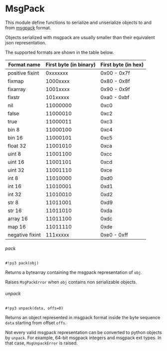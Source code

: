 # MsgPack

This module define functions to serialize and unserialize objects to and from [msgpack](http://msgpack.org) format.

Objects serialized with msgpack are usually smaller than their equivalent json representation.

The supported formats are shown in the table below.


| Format name     | First byte (in binary) | First byte (in hex) |
|-----------------|------------------------|---------------------|
| positive fixint | 0xxxxxxx               | 0x00 - 0x7f         |
| fixmap          | 1000xxxx               | 0x80 - 0x8f         |
| fixarray        | 1001xxxx               | 0x90 - 0x9f         |
| fixstr          | 101xxxxx               | 0xa0 - 0xbf         |
| nil             | 11000000               | 0xc0                |
| false           | 11000010               | 0xc2                |
| true            | 11000011               | 0xc3                |
| bin 8           | 11000100               | 0xc4                |
| bin 16          | 11000101               | 0xc5                |
| float 32        | 11001010               | 0xca                |
| uint 8          | 11001100               | 0xcc                |
| uint 16         | 11001101               | 0xcd                |
| uint 32         | 11001110               | 0xce                |
| int 8           | 11010000               | 0xd0                |
| int 16          | 11010001               | 0xd1                |
| int 32          | 11010010               | 0xd2                |
| str 8           | 11011001               | 0xd9                |
| str 16          | 11011010               | 0xda                |
| array 16        | 11011100               | 0xdc                |
| map 16          | 11011110               | 0xde                |
| negative fixint | 111xxxxx               | 0xe0 - 0xff         |

###### pack

```#!py3 pack(obj)```

Returns a bytearray containing the msgpack representation of ```obj```.

Raises `MsgPackError` when ```obj``` contains non serializable objects.

###### unpack

```#!py3 unpack(data, offs=0)```

Returns an object represented in msgpack format inside the byte sequence ```data``` starting from offset ```offs```.

Not every valid msgpack representation can be converted to python objects by ```unpack```.
For example, 64-bit msgpack integers and msgpack ext types. In that case, `MsgUnpackError` is raised.
<!--stackedit_data:
eyJoaXN0b3J5IjpbLTIwNzQ1OTI4MDcsLTI1OTgyNzQxXX0=
-->
